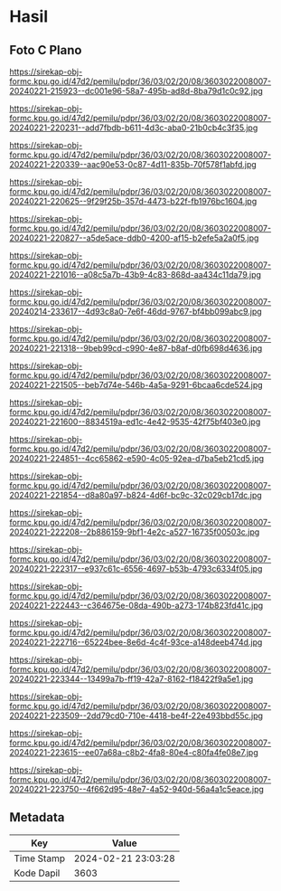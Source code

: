 # Hasil

## Foto C Plano

https://sirekap-obj-formc.kpu.go.id/47d2/pemilu/pdpr/36/03/02/20/08/3603022008007-20240221-215923--dc001e96-58a7-495b-ad8d-8ba79d1c0c92.jpg

https://sirekap-obj-formc.kpu.go.id/47d2/pemilu/pdpr/36/03/02/20/08/3603022008007-20240221-220231--add7fbdb-b611-4d3c-aba0-21b0cb4c3f35.jpg

https://sirekap-obj-formc.kpu.go.id/47d2/pemilu/pdpr/36/03/02/20/08/3603022008007-20240221-220339--aac90e53-0c87-4d11-835b-70f578f1abfd.jpg

https://sirekap-obj-formc.kpu.go.id/47d2/pemilu/pdpr/36/03/02/20/08/3603022008007-20240221-220625--9f29f25b-357d-4473-b22f-fb1976bc1604.jpg

https://sirekap-obj-formc.kpu.go.id/47d2/pemilu/pdpr/36/03/02/20/08/3603022008007-20240221-220827--a5de5ace-ddb0-4200-af15-b2efe5a2a0f5.jpg

https://sirekap-obj-formc.kpu.go.id/47d2/pemilu/pdpr/36/03/02/20/08/3603022008007-20240221-221016--a08c5a7b-43b9-4c83-868d-aa434c11da79.jpg

https://sirekap-obj-formc.kpu.go.id/47d2/pemilu/pdpr/36/03/02/20/08/3603022008007-20240214-233617--4d93c8a0-7e6f-46dd-9767-bf4bb099abc9.jpg

https://sirekap-obj-formc.kpu.go.id/47d2/pemilu/pdpr/36/03/02/20/08/3603022008007-20240221-221318--9beb99cd-c990-4e87-b8af-d0fb698d4636.jpg

https://sirekap-obj-formc.kpu.go.id/47d2/pemilu/pdpr/36/03/02/20/08/3603022008007-20240221-221505--beb7d74e-546b-4a5a-9291-6bcaa6cde524.jpg

https://sirekap-obj-formc.kpu.go.id/47d2/pemilu/pdpr/36/03/02/20/08/3603022008007-20240221-221600--8834519a-ed1c-4e42-9535-42f75bf403e0.jpg

https://sirekap-obj-formc.kpu.go.id/47d2/pemilu/pdpr/36/03/02/20/08/3603022008007-20240221-224851--4cc65862-e590-4c05-92ea-d7ba5eb21cd5.jpg

https://sirekap-obj-formc.kpu.go.id/47d2/pemilu/pdpr/36/03/02/20/08/3603022008007-20240221-221854--d8a80a97-b824-4d6f-bc9c-32c029cb17dc.jpg

https://sirekap-obj-formc.kpu.go.id/47d2/pemilu/pdpr/36/03/02/20/08/3603022008007-20240221-222208--2b886159-9bf1-4e2c-a527-16735f00503c.jpg

https://sirekap-obj-formc.kpu.go.id/47d2/pemilu/pdpr/36/03/02/20/08/3603022008007-20240221-222317--e937c61c-6556-4697-b53b-4793c6334f05.jpg

https://sirekap-obj-formc.kpu.go.id/47d2/pemilu/pdpr/36/03/02/20/08/3603022008007-20240221-222443--c364675e-08da-490b-a273-174b823fd41c.jpg

https://sirekap-obj-formc.kpu.go.id/47d2/pemilu/pdpr/36/03/02/20/08/3603022008007-20240221-222716--65224bee-8e6d-4c4f-93ce-a148deeb474d.jpg

https://sirekap-obj-formc.kpu.go.id/47d2/pemilu/pdpr/36/03/02/20/08/3603022008007-20240221-223344--13499a7b-ff19-42a7-8162-f18422f9a5e1.jpg

https://sirekap-obj-formc.kpu.go.id/47d2/pemilu/pdpr/36/03/02/20/08/3603022008007-20240221-223509--2dd79cd0-710e-4418-be4f-22e493bbd55c.jpg

https://sirekap-obj-formc.kpu.go.id/47d2/pemilu/pdpr/36/03/02/20/08/3603022008007-20240221-223615--ee07a68a-c8b2-4fa8-80e4-c80fa4fe08e7.jpg

https://sirekap-obj-formc.kpu.go.id/47d2/pemilu/pdpr/36/03/02/20/08/3603022008007-20240221-223750--4f662d95-48e7-4a52-940d-56a4a1c5eace.jpg


## Metadata

| Key        | Value               |
| ---------- | ------------------- |
| Time Stamp | 2024-02-21 23:03:28 |
| Kode Dapil | 3603                |



